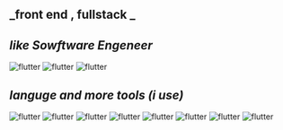 

##                    _front end , fullstack _
##                    _like Sowftware Engeneer_

![flutter](https://www.shields.io/badge/-Sowftware_Engeneer-cc66ff) ![flutter](https://www.shields.io/badge/-fullstack-e6e600) ![flutter](https://www.shields.io/badge/-front_end-1affb2)

##                    _languge and more tools (i use)_
![flutter](https://www.shields.io/badge/-python-02284F?style=plastic&logo=python) ![flutter](https://www.shields.io/badge/-javaScript-02284F?style=plastic&logo=javascript) ![flutter](https://www.shields.io/badge/-flutter-02284F?style=plastic&logo=flutter) ![flutter](https://www.shields.io/badge/-html-02284F?style=plastic&logo=html5) ![flutter](https://www.shields.io/badge/-css-02284F?style=plastic&logo=data:css) ![flutter](https://www.shields.io/badge/-vue-02284F?style=plastic&logo=vue.js) ![flutter](https://www.shields.io/badge/-c_sharp-02284F?style=plastic&logo=c#) ![flutter](https://www.shields.io/badge/-unity-02284F?style=plastic&logo=unity)
